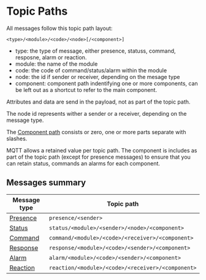 # Topic Paths
All messages follow this topic path layout:

```
<type>/<module>/<code>/<node>[/<component>]
```

- type: the type of message, either presence, statuss, command, resposne, alarm or reaction.
- module: the name of the module
- code: the code of command/status/alarm within the module
- node: the id if sender or receiver, depending on the mesage type
- component: component path indentifying one or more components, can be left out as a shortcut to refer to the main component.

Attributes and data are send in the payload, not as part of the topic path.

The node id represents wither a sender or a receiver, depending on the message type.

The [Component path](components.md) consists or zero, one or more parts separate with slashes.

MQTT allows a retained value per topic path. The component is includes as part of the topic path (except for presence messages) to ensure that you can retain status, commands an alarms for each component.

## Messages summary

| Message type | Topic path |
|-|-|
| [Presence](presence.md) | `presence/<sender>` |
| [Status](status.md) | `status/<module>/<sender>/<node>/<component>` |
| [Command](command.md) | `command/<module>/<code>/<receiver>/<component>` |
| [Response](response.md) | `response/<module>/<code>/<sender>/<component>` |
| [Alarm](alarm.md) | `alarm/<module>/<code>/<sender>/<component>` |
| [Reaction](reaction.md) | `reaction/<module>/<code>/<receiver>/<component>` |

